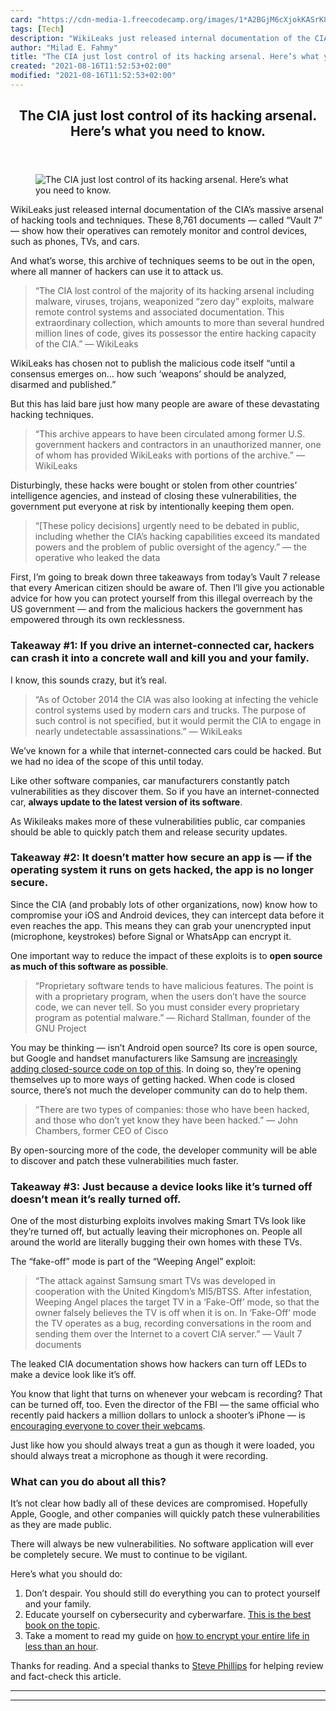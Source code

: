 ```yaml
---
card: "https://cdn-media-1.freecodecamp.org/images/1*A2BGjM6cXjokKASrK8oLMA.jpeg"
tags: [Tech]
description: "WikiLeaks just released internal documentation of the CIA’s m"
author: "Milad E. Fahmy"
title: "The CIA just lost control of its hacking arsenal. Here’s what you need to know."
created: "2021-08-16T11:52:53+02:00"
modified: "2021-08-16T11:52:53+02:00"
---
```

<div class="site-wrapper">
<main id="site-main" class="site-main outer">
<div class="inner">
<article class="post-full post tag-tech tag-technology tag-politics tag-security tag-news-tag ">
<header class="post-full-header">
<h1 class="post-full-title">The CIA just lost control of its hacking arsenal. Here’s what you need to know.</h1>
</header>
<figure class="post-full-image">
<picture>
<source media="(max-width: 700px)" sizes="1px" srcset="data:image/gif;base64,R0lGODlhAQABAIAAAAAAAP///yH5BAEAAAAALAAAAAABAAEAAAIBRAA7 1w">
<source media="(min-width: 701px)" sizes="(max-width: 800px) 400px,
(max-width: 1170px) 700px,
1400px" srcset="https://cdn-media-1.freecodecamp.org/images/1*A2BGjM6cXjokKASrK8oLMA.jpeg 300w,
https://cdn-media-1.freecodecamp.org/images/1*A2BGjM6cXjokKASrK8oLMA.jpeg 600w,
https://cdn-media-1.freecodecamp.org/images/1*A2BGjM6cXjokKASrK8oLMA.jpeg 1000w,
https://cdn-media-1.freecodecamp.org/images/1*A2BGjM6cXjokKASrK8oLMA.jpeg 2000w">
<img onerror="this.style.display='none'" src="https://cdn-media-1.freecodecamp.org/images/1*A2BGjM6cXjokKASrK8oLMA.jpeg" alt="The CIA just lost control of its hacking arsenal. Here’s what you need to know.">
</picture>
</figure>
<section class="post-full-content">
<div class="post-content">
<p>WikiLeaks just released internal documentation of the CIA’s massive arsenal of hacking tools and techniques. These 8,761 documents — called “Vault 7” — show how their operatives can remotely monitor and control devices, such as phones, TVs, and cars.</p><p>And what’s worse, this archive of techniques seems to be out in the open, where all manner of hackers can use it to attack us.</p><blockquote>“The CIA lost control of the majority of its hacking arsenal including malware, viruses, trojans, weaponized “zero day” exploits, malware remote control systems and associated documentation. This extraordinary collection, which amounts to more than several hundred million lines of code, gives its possessor the entire hacking capacity of the CIA.” — WikiLeaks</blockquote><p>WikiLeaks has chosen not to publish the malicious code itself “until a consensus emerges on… how such ‘weapons’ should be analyzed, disarmed and published.”</p><p>But this has laid bare just how many people are aware of these devastating hacking techniques.</p><blockquote>“This archive appears to have been circulated among former U.S. government hackers and contractors in an unauthorized manner, one of whom has provided WikiLeaks with portions of the archive.” — WikiLeaks</blockquote><p>Disturbingly, these hacks were bought or stolen from other countries’ intelligence agencies, and instead of closing these vulnerabilities, the government put everyone at risk by intentionally keeping them open.</p><blockquote>“[These policy decisions] urgently need to be debated in public, including whether the CIA’s hacking capabilities exceed its mandated powers and the problem of public oversight of the agency.” — the operative who leaked the data</blockquote><p>First, I’m going to break down three takeaways from today’s Vault 7 release that every American citizen should be aware of. Then I’ll give you actionable advice for how you can protect yourself from this illegal overreach by the US government — and from the malicious hackers the government has empowered through its own recklessness.</p><h3 id="takeaway-1-if-you-drive-an-internet-connected-car-hackers-can-crash-it-into-a-concrete-wall-and-kill-you-and-your-family-">Takeaway #1: If you drive an internet-connected car, hackers can crash it into a concrete wall and kill you and your family.</h3><p>I know, this sounds crazy, but it’s real.</p><blockquote>“As of October 2014 the CIA was also looking at infecting the vehicle control systems used by modern cars and trucks. The purpose of such control is not specified, but it would permit the CIA to engage in nearly undetectable assassinations.” — WikiLeaks</blockquote><p>We’ve known for a while that internet-connected cars could be hacked. But we had no idea of the scope of this until today.</p><p>Like other software companies, car manufacturers constantly patch vulnerabilities as they discover them. So if you have an internet-connected car, <strong>always update to the latest version of its software</strong>.</p><p>As Wikileaks makes more of these vulnerabilities public, car companies should be able to quickly patch them and release security updates.</p><h3 id="takeaway-2-it-doesn-t-matter-how-secure-an-app-is-if-the-operating-system-it-runs-on-gets-hacked-the-app-is-no-longer-secure-">Takeaway #2: It doesn’t matter how secure an app is — if the operating system it runs on gets hacked, the app is no longer secure.</h3><p>Since the CIA (and probably lots of other organizations, now) know how to compromise your iOS and Android devices, they can intercept data before it even reaches the app. This means they can grab your unencrypted input (microphone, keystrokes) before Signal or WhatsApp can encrypt it.</p><p>One important way to reduce the impact of these exploits is to <strong>open source as much of this software as possible</strong>.</p><blockquote>“Proprietary software tends to have malicious features. The point is with a proprietary program, when the users don’t have the source code, we can never tell. So you must consider every proprietary program as potential malware.” — Richard Stallman, founder of the GNU Project</blockquote><p>You may be thinking — isn’t Android open source? Its core is open source, but Google and handset manufacturers like Samsung are <a href="https://arstechnica.com/gadgets/2013/10/googles-iron-grip-on-android-controlling-open-source-by-any-means-necessary/" rel="noopener">increasingly adding closed-source code on top of this</a>. In doing so, they’re opening themselves up to more ways of getting hacked. When code is closed source, there’s not much the developer community can do to help them.</p><blockquote>“There are two types of companies: those who have been hacked, and those who don’t yet know they have been hacked.” — John Chambers, former CEO of Cisco</blockquote><p>By open-sourcing more of the code, the developer community will be able to discover and patch these vulnerabilities much faster.</p><h3 id="takeaway-3-just-because-a-device-looks-like-it-s-turned-off-doesn-t-mean-it-s-really-turned-off-">Takeaway #3: Just because a device looks like it’s turned off doesn’t mean it’s really turned off.</h3><p>One of the most disturbing exploits involves making Smart TVs look like they’re turned off, but actually leaving their microphones on. People all around the world are literally bugging their own homes with these TVs.</p><p>The “fake-off” mode is part of the “Weeping Angel” exploit:</p><blockquote>“The attack against Samsung smart TVs was developed in cooperation with the United Kingdom’s MI5/BTSS. After infestation, Weeping Angel places the target TV in a ‘Fake-Off’ mode, so that the owner falsely believes the TV is off when it is on. In ‘Fake-Off’ mode the TV operates as a bug, recording conversations in the room and sending them over the Internet to a covert CIA server.” — Vault 7 documents</blockquote><p>The leaked CIA documentation shows how hackers can turn off LEDs to make a device look like it’s off.</p><p>You know that light that turns on whenever your webcam is recording? That can be turned off, too. Even the director of the FBI — the same official who recently paid hackers a million dollars to unlock a shooter’s iPhone — is <a href="http://thehill.com/policy/national-security/295933-fbi-director-cover-up-your-webcam" rel="noopener">encouraging everyone to cover their webcams</a>.</p><p>Just like how you should always treat a gun as though it were loaded, you should always treat a microphone as though it were recording.</p><h3 id="what-can-you-do-about-all-this">What can you do about all this?</h3><p>It’s not clear how badly all of these devices are compromised. Hopefully Apple, Google, and other companies will quickly patch these vulnerabilities as they are made public.</p><p>There will always be new vulnerabilities. No software application will ever be completely secure. We must to continue to be vigilant.</p><p>Here’s what you should do:</p><ol><li>Don’t despair. You should still do everything you can to protect yourself and your family.</li><li>Educate yourself on cybersecurity and cyberwarfare. <a href="http://amzn.to/2mjheuO" rel="noopener">This is the best book on the topic</a>.</li><li>Take a moment to read my guide on <a href="https://medium.freecodecamp.com/tor-signal-and-beyond-a-law-abiding-citizens-guide-to-privacy-1a593f2104c3#.1sx4ibwny" rel="noopener">how to encrypt your entire life in less than an hour</a>.</li></ol><p>Thanks for reading. And a special thanks to <a href="https://twitter.com/elimisteve/" rel="noopener">Steve Phillips</a> for helping review and fact-check this article.</p>
</div>
<hr>
<hr>
</section>
</article>
</div>
</main>
</div>
<!-- Google Tag Manager (noscript) -->
<!-- End Google Tag Manager (noscript) -->
